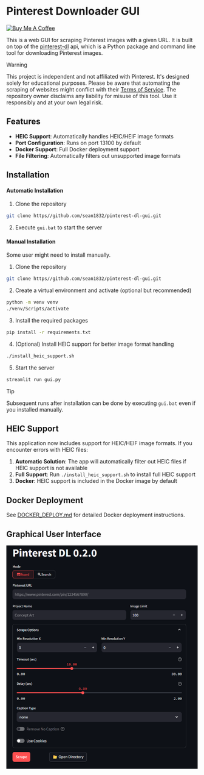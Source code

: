 # Pinterest Downloader GUI


<a href="https://www.buymeacoffee.com/zekezhang" target="_blank"><img src="https://cdn.buymeacoffee.com/buttons/v2/default-blue.png" alt="Buy Me A Coffee" style="height: 40px !important;width: 145px !important;" ></a>

This is a web GUI for scraping Pinterest images with a given URL. It is built on top of the [pinterest-dl](https://github.com/sean1832/pinterest-dl) api, which is a Python package and command line tool for downloading Pinterest images.

> [!WARNING]
> This project is independent and not affiliated with Pinterest. It's designed solely for educational purposes. Please be aware that automating the scraping of websites might conflict with their [Terms of Service](https://developers.pinterest.com/terms/). The repository owner disclaims any liability for misuse of this tool. Use it responsibly and at your own legal risk.

## Features
- **HEIC Support**: Automatically handles HEIC/HEIF image formats
- **Port Configuration**: Runs on port 13100 by default
- **Docker Support**: Full Docker deployment support
- **File Filtering**: Automatically filters out unsupported image formats

## Installation
#### Automatic Installation
1. Clone the repository
```bash
git clone https//github.com/sean1832/pinterest-dl-gui.git
```
2. Execute `gui.bat` to start the server

#### Manual Installation
Some user might need to install manually.
1. Clone the repository
```bash
git clone https//github.com/sean1832/pinterest-dl-gui.git
```
2. Create a virtual environment and activate (optional but recommended)
```bash
python -m venv venv
./venv/Scripts/activate
```

3. Install the required packages
```bash
pip install -r requirements.txt
```

4. (Optional) Install HEIC support for better image format handling
```bash
./install_heic_support.sh
```

5. Start the server
```bash
streamlit run gui.py
```

> [!TIP]
> Subsequent runs after installation can be done by executing `gui.bat` even if you installed manually.

## HEIC Support
This application now includes support for HEIC/HEIF image formats. If you encounter errors with HEIC files:

1. **Automatic Solution**: The app will automatically filter out HEIC files if HEIC support is not available
2. **Full Support**: Run `./install_heic_support.sh` to install full HEIC support
3. **Docker**: HEIC support is included in the Docker image by default

## Docker Deployment
See [DOCKER_DEPLOY.md](DOCKER_DEPLOY.md) for detailed Docker deployment instructions.

## Graphical User Interface
![alt text](image.png)
